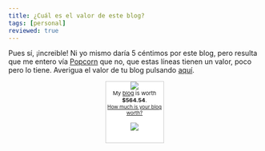 ```yaml
---
title: ¿Cuál es el valor de este blog?
tags: [personal]
reviewed: true
---
```

Pues sí, ¡increible! Ni yo mismo daría 5 céntimos por este blog, pero resulta que me entero vía [Popcorn](https://web.archive.org/web/20060116075146/http://popcorn.euniceproductions.com/archives/2005/10/26/how-much-is-my-blog-worth/) que no, que estas líneas tienen un valor, poco pero lo tiene. Averigua el valor de tu blog pulsando [aquí](http://www.business-opportunities.biz/projects/how-much-is-your-blog-worth/).  


<div style="margin: auto; border: 1px solid #cccccc; background-color: white; width: 115px; text-align: center; padding: 0 0 10px 0;">
<p style="margin: 0"><img src="https://web.archive.org/web/20060116075146im_/http://static.flickr.com/23/25822676_789bf55448_t.jpg" style="border:0;"><br> 		<span style="font-size: 11px;">My <a href="https://web.archive.org/web/20060116075146/http://popcorn.euniceproductions.com/">blog</a> is worth <b>$564.54</b>.</span><br><span style="font-size: 10px;"><a href="https://web.archive.org/web/20060116075146/http://www.business-opportunities.biz/projects/how-much-is-your-blog-worth/">How much is your blog worth?</a></span></p>
	<p><a href="https://web.archive.org/web/20060116075146/http://www.technorati.com/" style="border: 0px;"><img src="https://web.archive.org/web/20060116075146im_/http://technorati.com/pix/tech-logo-embed.gif" style="border: 0px;"></a></p>
</div>